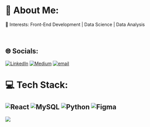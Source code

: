 # 💫 About Me:
🌱 Interests: Front-End Development | Data Science | Data Analysis<br><br><br>

## 🌐 Socials:
[![LinkedIn](https://img.shields.io/badge/LinkedIn-%230077B5.svg?logo=linkedin&logoColor=white)](https://linkedin.com/in/amirahzubaidi) [![Medium](https://img.shields.io/badge/Medium-12100E?logo=medium&logoColor=white)](https://medium.com/@amirah.zubaidi) [![email](https://img.shields.io/badge/Email-D14836?logo=gmail&logoColor=white)](mailto:amirah.zubaidi1308@gmail.com) 

# 💻 Tech Stack:
![React](https://img.shields.io/badge/react-%2320232a.svg?style=for-the-badge&logo=react&logoColor=%2361DAFB) ![MySQL](https://img.shields.io/badge/mysql-4479A1.svg?style=for-the-badge&logo=mysql&logoColor=white) ![Python](https://img.shields.io/badge/python-3670A0?style=for-the-badge&logo=python&logoColor=ffdd54) ![Figma](https://img.shields.io/badge/figma-%23F24E1E.svg?style=for-the-badge&logo=figma&logoColor=white)
---
[![](https://visitcount.itsvg.in/api?id=amirahzubaidi&icon=0&color=0)](https://visitcount.itsvg.in)

<!-- Proudly created with GPRM ( https://gprm.itsvg.in ) -->


